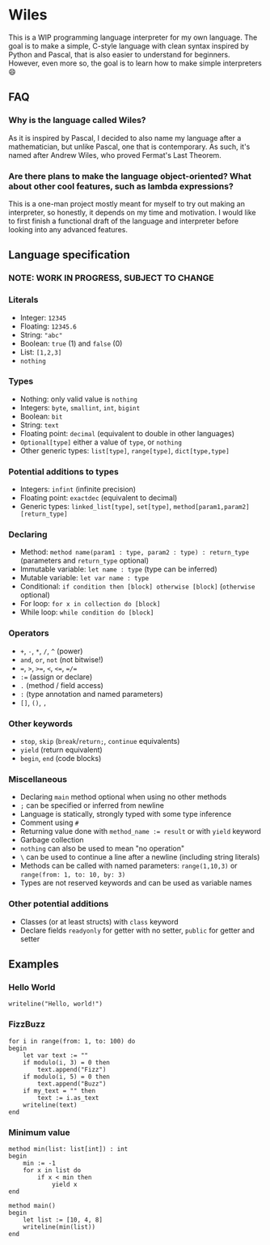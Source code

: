 # Wiles

This is a WIP programming language interpreter for my own language. The goal is to make a simple, C-style language with clean syntax inspired by Python and Pascal, that is also easier to understand for beginners. However, even more so, the goal is to learn how to make simple interpreters 😄

## FAQ
### Why is the language called Wiles?
As it is inspired by Pascal, I decided to also name my language after a mathematician, but unlike Pascal, one that is contemporary. As such, it's named after Andrew Wiles, who proved Fermat's Last Theorem.

### Are there plans to make the language object-oriented? What about other cool features, such as lambda expressions?
This is a one-man project mostly meant for myself to try out making an interpreter, so honestly, it depends on my time and motivation. I would like to first finish a functional draft of the language and interpreter before looking into any advanced features.

## Language specification
### NOTE: WORK IN PROGRESS, SUBJECT TO CHANGE

### Literals

- Integer: `12345`
- Floating: `12345.6`
- String: `"abc"`
- Boolean: `true` (1) and `false` (0)
- List: `[1,2,3]`
- `nothing`

### Types
- Nothing: only valid value is `nothing`
- Integers: `byte`, `smallint`, `int`, `bigint`
- Boolean: `bit`
- String: `text`
- Floating point: `decimal` (equivalent to double in other languages)
- `Optional[type]` either a value of `type`, or `nothing`
- Other generic types: `list[type]`, `range[type]`, `dict[type,type]`

### Potential additions to types
- Integers: `infint` (infinite precision)
- Floating point: `exactdec` (equivalent to decimal)
- Generic types:  `linked_list[type]`, `set[type]`, `method[param1,param2][return_type]`

### Declaring
- Method: `method name(param1 : type, param2 : type) : return_type` (parameters and `return_type` optional)
- Immutable variable: `let name : type` (type can be inferred)
- Mutable variable: `let var name : type`
- Conditional: `if condition then [block] otherwise [block]` (`otherwise` optional)
- For loop: `for x in collection do [block]`
- While loop: `while condition do [block]`

### Operators
- `+`, `-`, `*`, `/`, `^` (power)
- `and`, `or`, `not` (not bitwise!)
- `=`, `>`, `>=`, `<`, `<=`, `=/=`
- `:=` (assign or declare)
- `.` (method / field access)
- `:` (type annotation and named parameters)
- `[]`, `()`, `,`

### Other keywords
- `stop`, `skip` (`break`/`return;`, `continue` equivalents)
- `yield` (return equivalent)
- `begin`, `end` (code blocks)

### Miscellaneous
- Declaring `main` method optional when using no other methods
- `;` can be specified or inferred from newline
- Language is statically, strongly typed with some type inference
- Comment using `#`
- Returning value done with `method_name := result` or with `yield` keyword
- Garbage collection
- `nothing` can also be used to mean "no operation"
- `\` can be used to continue a line after a newline (including string literals)
- Methods can be called with named parameters: `range(1,10,3)` or `range(from: 1, to: 10, by: 3)`
- Types are not reserved keywords and can be used as variable names

### Other potential additions
- Classes (or at least structs) with `class` keyword
- Declare fields `readyonly` for getter with no setter, `public` for getter and setter

## Examples
### Hello World
```
writeline("Hello, world!")
```
### FizzBuzz
```
for i in range(from: 1, to: 100) do
begin
    let var text := ""
    if modulo(i, 3) = 0 then
        text.append("Fizz")
    if modulo(i, 5) = 0 then
        text.append("Buzz")
    if my_text = "" then 
        text := i.as_text
    writeline(text)
end 
```
### Minimum value

```
method min(list: list[int]) : int
begin
    min := -1
    for x in list do
        if x < min then
            yield x
end

method main()
begin
    let list := [10, 4, 8]
    writeline(min(list))
end
```
